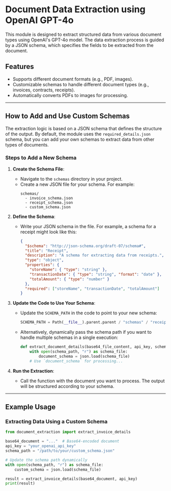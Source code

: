 # Document Data Extraction using OpenAI GPT-4o

This module is designed to extract structured data from various document types using OpenAI's GPT-4o model. The data extraction process is guided by a JSON schema, which specifies the fields to be extracted from the document.

## Features
- Supports different document formats (e.g., PDF, images).
- Customizable schemas to handle different document types (e.g., invoices, contracts, receipts).
- Automatically converts PDFs to images for processing.

---

## How to Add and Use Custom Schemas

The extraction logic is based on a JSON schema that defines the structure of the output. By default, the module uses the `required_details.json` schema, but you can add your own schemas to extract data from other types of documents.

### Steps to Add a New Schema

1. **Create the Schema File**:
   - Navigate to the `schemas` directory in your project.
   - Create a new JSON file for your schema. For example:
     ```
     schemas/
       - invoice_schema.json
       - receipt_schema.json
       - custom_schema.json
     ```

2. **Define the Schema**:
   - Write your JSON schema in the file. For example, a schema for a receipt might look like this:
     ```json
     {
       "$schema": "http://json-schema.org/draft-07/schema#",
       "title": "Receipt",
       "description": "A schema for extracting data from receipts.",
       "type": "object",
       "properties": {
         "storeName": { "type": "string" },
         "transactionDate": { "type": "string", "format": "date" },
         "totalAmount": { "type": "number" }
       },
       "required": ["storeName", "transactionDate", "totalAmount"]
     }
     ```

3. **Update the Code to Use Your Schema**:
   - Update the `SCHEMA_PATH` in the code to point to your new schema:
     ```python
     SCHEMA_PATH = Path(__file__).parent.parent / "schemas" / "receipt_schema.json"
     ```
   - Alternatively, dynamically pass the schema path if you want to handle multiple schemas in a single execution:
     ```python
     def extract_document_details(base64_file_content, api_key, schema_path):
         with open(schema_path, "r") as schema_file:
             document_schema = json.load(schema_file)
         # Use `document_schema` for processing...
     ```

4. **Run the Extraction**:
   - Call the function with the document you want to process. The output will be structured according to your schema.

---

## Example Usage

### Extracting Data Using a Custom Schema

```python
from document_extraction import extract_invoice_details

base64_document = "..."  # Base64-encoded document
api_key = "your_openai_api_key"
schema_path = "/path/to/your/custom_schema.json"

# Update the schema path dynamically
with open(schema_path, "r") as schema_file:
    custom_schema = json.load(schema_file)

result = extract_invoice_details(base64_document, api_key)
print(result)
